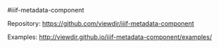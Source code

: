 #iiif-metadata-component

Repository: https://github.com/viewdir/iiif-metadata-component

Examples: http://viewdir.github.io/iiif-metadata-component/examples/
